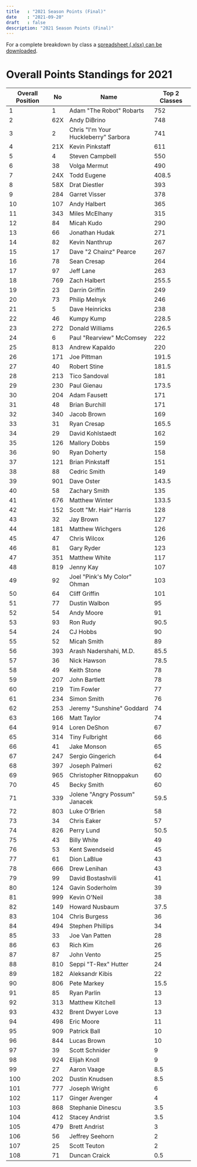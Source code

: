```yaml
---
title   : "2021 Season Points (Final)"
date    : "2021-09-20"
draft   : false
description: "2021 Season Points (Final)"
---
```



For a complete breakdown by class a [spreadsheet (.xlsx) can be downloaded](/downloads/2021/WMRRA-2021-Final-Points-09192021.xlsx).

# Overall Points Standings for 2021

| Overall Position | No  | Name                                 | Top 2 Classes |
| ---------------- | --- | ------------------------------------ | ------------- |
| 1                | 1   | Adam "The Robot" Robarts             | 752           |
| 2                | 62X | Andy DiBrino                         | 748           |
| 3                | 2   | Chris "I'm Your Huckleberry" Sarbora | 741           |
| 4                | 21X | Kevin Pinkstaff                      | 611           |
| 5                | 4   | Steven Campbell                      | 550           |
| 6                | 38  | Volga Mermut                         | 490           |
| 7                | 24X | Todd Eugene                          | 408.5         |
| 8                | 58X | Drat Diestler                        | 393           |
| 9                | 284 | Garret Visser                        | 378           |
| 10               | 107 | Andy Halbert                         | 365           |
| 11               | 343 | Miles McElhany                       | 315           |
| 12               | 84  | Micah Kudo                           | 290           |
| 13               | 66  | Jonathan Hudak                       | 271           |
| 14               | 82  | Kevin Nanthrup                       | 267           |
| 15               | 17  | Dave "2 Chainz" Pearce               | 267           |
| 16               | 78  | Sean Cresap                          | 264           |
| 17               | 97  | Jeff Lane                            | 263           |
| 18               | 769 | Zach Halbert                         | 255.5         |
| 19               | 23  | Darrin Griffin                       | 249           |
| 20               | 73  | Philip Melnyk                        | 246           |
| 21               | 5   | Dave Heinricks                       | 238           |
| 22               | 46  | Kumpy Kump                           | 228.5         |
| 23               | 272 | Donald Williams                      | 226.5         |
| 24               | 6   | Paul "Rearview" McComsey | 222           |
| 25               | 813 | Andrew Kapaldo                       | 220           |
| 26               | 171 | Joe Pittman                          | 191.5         |
| 27               | 40  | Robert Stine                         | 181.5         |
| 28               | 213 | Tico Sandoval                        | 181           |
| 29               | 230 | Paul Gienau                          | 173.5         |
| 30               | 204 | Adam Fausett                         | 171           |
| 31               | 48  | Brian Burchill                       | 171           |
| 32               | 340 | Jacob Brown                          | 169           |
| 33               | 31  | Ryan Cresap                          | 165.5         |
| 34               | 29  | David Kohlstaedt                     | 162           |
| 35               | 126 | Mallory Dobbs                        | 159           |
| 36               | 90  | Ryan Doherty                         | 158           |
| 37               | 121 | Brian Pinkstaff                      | 151           |
| 38               | 88  | Cedric Smith                         | 149           |
| 39               | 901 | Dave Oster                           | 143.5         |
| 40               | 58  | Zachary Smith                        | 135           |
| 41               | 676 | Matthew Winter                       | 133.5         |
| 42               | 152 | Scott "Mr. Hair" Harris              | 128           |
| 43               | 32  | Jay Brown                            | 127           |
| 44               | 181 | Matthew Wichgers                     | 126           |
| 45               | 47  | Chris Wilcox                         | 126           |
| 46               | 81  | Gary Ryder                           | 123           |
| 47               | 351 | Matthew White                        | 117           |
| 48               | 819 | Jenny Kay                            | 107           |
| 49               | 92  | Joel "Pink's My Color" Ohman         | 103           |
| 50               | 64  | Cliff Griffin                        | 101           |
| 51               | 77  | Dustin Walbon                        | 95            |
| 52               | 54  | Andy Moore                           | 91            |
| 53               | 93  | Ron Rudy                             | 90.5          |
| 54               | 24  | CJ Hobbs                             | 90            |
| 55               | 52  | Micah Smith                          | 89            |
| 56               | 393 | Arash Nadershahi, M.D.               | 85.5          |
| 57               | 36  | Nick Hawson                          | 78.5          |
| 58               | 49  | Keith Stone                          | 78            |
| 59               | 207 | John Bartlett                        | 78            |
| 60               | 219 | Tim Fowler                           | 77            |
| 61               | 234 | Simon Smith                          | 76            |
| 62               | 253 | Jeremy "Sunshine" Goddard            | 74            |
| 63               | 166 | Matt Taylor                          | 74            |
| 64               | 914 | Loren DeShon                         | 67            |
| 65               | 314 | Tiny Fulbright                       | 66            |
| 66               | 41  | Jake Monson                          | 65            |
| 67               | 247 | Sergio Gingerich                     | 64            |
| 68               | 397 | Joseph Palmeri                       | 62            |
| 69               | 965 | Christopher Ritnoppakun              | 60            |
| 70               | 45  | Becky Smith                          | 60            |
| 71               | 339 | Jolene "Angry Possum" Janacek        | 59.5          |
| 72               | 803 | Luke O'Brien                         | 58            |
| 73               | 34  | Chris Eaker                          | 57            |
| 74               | 826 | Perry Lund                           | 50.5          |
| 75               | 43  | Billy White                          | 49            |
| 76               | 53  | Kent Swendseid                       | 45            |
| 77               | 61  | Dion LaBlue                          | 43            |
| 78               | 666 | Drew Lenihan                         | 43            |
| 79               | 99  | David Bostashvili                    | 41            |
| 80               | 124 | Gavin Soderholm                      | 39            |
| 81               | 999 | Kevin O'Neil                         | 38            |
| 82               | 149 | Howard Nusbaum                       | 37.5          |
| 83               | 104 | Chris Burgess                        | 36            |
| 84               | 494 | Stephen Phillips                     | 34            |
| 85               | 33  | Joe Van Patten                       | 28            |
| 86               | 63  | Rich Kim                             | 26            |
| 87               | 87  | John Vento                           | 25            |
| 88               | 810 | Seppi "T-Rex" Hutter                 | 24            |
| 89               | 182 | Aleksandr Kibis                      | 22            |
| 90               | 806 | Pete Markey                          | 15.5          |
| 91               | 85  | Ryan Parlin                          | 13            |
| 92               | 313 | Matthew Kitchell                     | 13            |
| 93               | 432 | Brent Dwyer Love                     | 13            |
| 94               | 498 | Eric Moore                           | 11            |
| 95               | 909 | Patrick Ball                         | 10            |
| 96               | 844 | Lucas Brown                          | 10            |
| 97               | 39  | Scott Schnider                       | 9             |
| 98               | 924 | Elijah Knoll                         | 9             |
| 99               | 27  | Aaron Vaage                          | 8.5           |
| 100              | 202 | Dustin Knudsen                       | 8.5           |
| 101              | 777 | Joseph Wright                        | 6             |
| 102              | 117 | Ginger Avenger                       | 4             |
| 103              | 868 | Stephanie Dinescu                    | 3.5           |
| 104              | 412 | Stacey Andrist                       | 3.5           |
| 105              | 479 | Brett Andrist                        | 3             |
| 106              | 56  | Jeffrey Seehorn                      | 2             |
| 107              | 25  | Scott Teuton                         | 2             |
| 108              | 71  | Duncan Craick                        | 0.5           |
